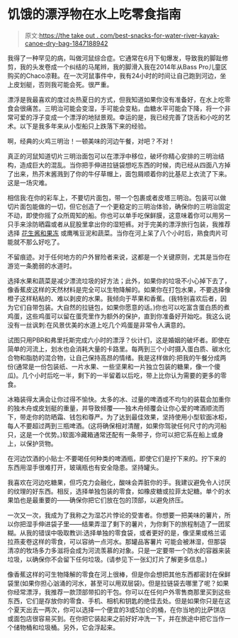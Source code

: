 # 饥饿的漂浮物在水上吃零食指南

> 原文:[https://the take out . com/best-snacks-for-water-river-kayak-canoe-dry-bag-1847188942](https://thetakeout.com/best-snacks-for-water-river-kayak-canoe-dry-bag-1847188942)

我得了一种罕见的病，叫做河鼠综合症。它通常在6月下旬爆发，导致我的脚趾修剪，我的头发卷成一个纠结的马尾辫，我的脚滑入我在2014年从Bass Pro儿童区购买的Chaco凉鞋。在一次河鼠事件中，我有24小时的时间让自己跑到河边，坐上皮划艇，否则我可能会死。很严重。

漂浮是我最喜欢的度过炎热夏日的方式，但我知道如果你没有准备好，在水上吃零食会很痛苦。三明治可能会变湿，手可能会变粘，血糖水平可能会下降，将一个非常可爱的浮子变成一个漂浮的地狱景观。幸运的是，我已经完善了饶舌和小吃的艺术。以下是我多年来从小型船只上跌落下来的经验。

啊，经典的火鸡三明治！一顿美味的河边午餐，对吧？不对！

真正的河鼠知道切片三明治面包可以在漂浮中移位，破坏你精心安排的三明治结构，造成巨大的混乱。当你把手伸进拉链袋想吃东西的时候，肉已经从四面八方掉了出来，热芥末酱溅到了你的牛仔草帽上，面包屑顺着你的比基尼上衣流了下来。这是一场灾难。

相信我:在你的彩车上，不要切片面包，带一个包裹或者皮塔三明治。包装可以做切片面包能做的一切，但它创造了一个更稳定的三明治体验，确保你的三明治固定不动，即使你摇了众所周知的船。你也可以单手吃保鲜膜，这意味着你可以用另一只手来涂防晒霜或者从屁股里拿出你的湿短裤。对于完美的漂浮旅行包装，我推荐选择 [花生酱和果冻](https://thetakeout.com/tips-for-making-the-best-peanut-butter-and-jelly-sandwi-1846497403) 或鹰嘴豆泥和蔬菜。当你在河上呆了八个小时后，熟食肉片可能就不那么好吃了。

不留痕迹。对于任何地方的户外冒险者来说，这都是一个关键原则，尤其是当你在游览一条脆弱的水道时。

选择水果和蔬菜是减少漂流垃圾的好方法；此外，如果你的垃圾不小心掉下去了，像香蕉皮这样的天然材料是完全可以生物降解的。如果你在打包水果，不要选择像橙子这样粘粘的、难以剥皮的水果。我倾向于苹果和香蕉。(我特别喜欢后者，因为它们自带包装。大自然的拉链包，如果你愿意的话。)你也可以吃富含蛋白质的煮鸡蛋，这些鸡蛋可以留在蛋壳里作为额外的保护，直到你准备好开始吃。我这么说没有一丝讽刺:在风景优美的水道上吃几个鸡蛋是非常令人满意的。

试图只用PBR和弗里托斯完成六小时的漂浮？伙计们，这是婚姻的破坏者。即使在简单的河流上，划水也会消耗大量的卡路里。每两到三个小时摄入蛋白质、碳水化合物和脂肪的混合物，让自己保持高昂的情绪。我是这样做的:把我的午餐分成两份(通常是一份包装纸、一片水果、一些坚果和一片独立包装的糖果，像一个傻瓜)。几个小时后吃一半，剩下的一半留着以后吃，带上比你认为需要的更多的零食。

冰箱装得太满会让你过得不愉快。太多的冰、过量的啤酒或不均匀的装载会加重你的独木舟或皮划艇的重量，并导致倾覆——独木舟倾覆会让你心爱的啤酒顺流而下，带走你的防晒霜、钱包和尊严。为了达到最佳效果，坚持使用小型软面冰柜，每人不要超过两到三瓶啤酒。(这将确保相对清醒，如果你驾驶任何尺寸的内河船只，这是一个优势。)软面冷藏箱通常还配有一条带子，你可以把它系在船上或身上，以保护货物。

在河边饮酒的小贴士:不要喝任何种类的啤酒瓶，即使它们是拧下来的。拧下来的东西用湿手很难打开，玻璃瓶也有安全隐患。坚持罐头。

我喜欢在河边吃糖果，但巧克力会融化，酸味会弄脏你的手。我建议避免令人讨厌的纹理的好东西。相反，选择单独包装的零食，如橡皮糖或拉菲太妃糖。单个的水果馅也是最重要的——确保你把它们放在包的顶部，以避免挤压。

一次又一次，我成为了我称之为湿芯片悖论的受害者。你想要一把美味的薯片，所以你把湿手伸进袋子里——结果弄湿了剩下的薯片，为你剩下的旅程制造了一团浆糊。从我的错误中吸取教训:选择单独的零食袋，或者更好的是，像坚果或格兰诺拉燕麦卷这样的零食，可以容纳一点河水。那罐品客薯片 可能会被淋湿，但那袋清凉的牧场多力多滋将会成为河流羡慕的对象。只是一定要带一个防水的容器来装垃圾，以确保你不会留下任何垃圾。(请参见下一张幻灯片了解更多信息。)

像香蕉这样的可生物降解的零食在河上很棒，但是你会想把其他东西都密封在保鲜袋里(如果你担心汹涌的河水，甚至可以用双层袋)。但是拉链袋去哪里了呢？如果你经常漂浮，我推荐一款顶部带扣的干包。你可以在任何户外零售商那里买到这些东西，它们是存放你的零食、手机、相机和钥匙的绝佳去处。但是如果你只是在这个夏天出去一两次，你可以选择一个便宜的3或5加仑的桶，在你当地的比萨饼店或面包店很容易买到。在你把它装起来之前好好冲洗一下，并在旅途中把它当作一个储物桶和垃圾桶。另外，它会浮起来。